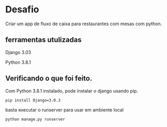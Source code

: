 # Desafio 

Criar um app de fluxo de caixa para restaurantes com mesas com python.

## ferramentas utulizadas

Django 3.03

Python 3.8.1

## Verificando o que foi feito.

Com Python 3.8.1 instalado, pode instalar o django usando pip.

```shell
pip install Django=3.0.3
```

basta executar o runserver para usar em ambiente local
```shell
python manage.py runserver
```
